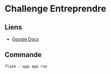 # Challenge Entreprendre

## Liens

- [Google Docs](https://docs.google.com/document/d/1uHUpylgCI_WJFU-5yH4fgMxVcnJcHAK6U0iv2w1kVJQ/edit?usp=sharing)

## Commande
```flask --app app run```
